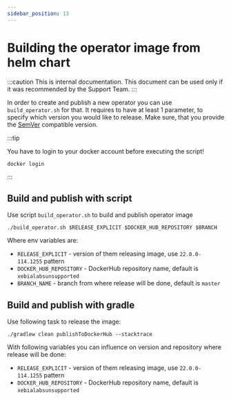 ```yaml
---
sidebar_position: 13
---
```


# Building the operator image from helm chart

:::caution
This is internal documentation. This document can be used only if it was recommended by the Support Team.
:::

In order to create and publish a new operator you can use `build_operator.sh` for that.
It requires to have at least 1 parameter, to specify which version you would like to release.
Make sure, that you provide the [SemVer](https://semver.org/) compatible version.

:::tip

You have to login to your docker account before executing the script!

`docker login`

:::


## Build and publish with script

Use script `build_operator.sh` to build and publish operator image
```
./build_operator.sh $RELEASE_EXPLICIT $DOCKER_HUB_REPOSITORY $BRANCH
```

Where env variables are:
- `RELEASE_EXPLICIT` - version of them releasing image, use `22.0.0-114.1255` pattern
- `DOCKER_HUB_REPOSITORY` - DockerHub repository name, default is `xebialabsunsupported`
- `BRANCH_NAME` - branch from where release will be done, default is `master` 

## Build and publish with gradle

Use following task to release the image:

```
./gradlew clean publishToDockerHub --stacktrace
```

With following variables you can influence on version and repository where release will be done:
- `RELEASE_EXPLICIT` - version of them releasing image, use `22.0.0-114.1255` pattern
- `DOCKER_HUB_REPOSITORY` - DockerHub repository name, default is `xebialabsunsupported`
